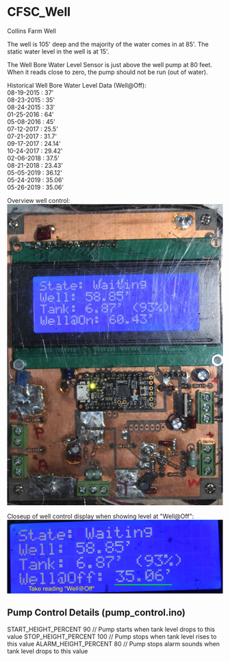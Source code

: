 # CFSC_Well
Collins Farm Well

The well is 105' deep and the majority of the water comes in at 85'. 
The static water level in the well is at 15'. 

The Well Bore Water Level Sensor is just above the well pump at 80 feet.
When it reads close to zero, the pump should not be run (out of water).

Historical Well Bore Water Level Data (Well@Off): <br />
08-19-2015 : 37'    <br />
08-23-2015 : 35'    <br />
08-24-2015 : 33'    <br />
01-25-2016 : 64'    <br />
05-08-2016 : 45'    <br />
07-12-2017 : 25.5'  <br />
07-21-2017 : 31.7'  <br />
09-17-2017 : 24.14' <br />
10-24-2017 : 29.42' <br />
02-06-2018 : 37.5'  <br />
08-21-2018 : 23.43' <br />
05-05-2019 : 36.12' <br />
05-24-2019 : 35.06' <br />
05-26-2019 : 35.06' <br />

Overview well control:
![alt text](https://github.com/reedb/CFSC_Well/blob/master/control_overview.jpg)

Closeup of well control display when showing level at "Well@Off":
![alt text](https://github.com/reedb/CFSC_Well/blob/master/control_display_welloff.jpg)

## Pump Control Details (pump_control.ino)
START_HEIGHT_PERCENT 90     // Pump starts when tank level drops to this value
STOP_HEIGHT_PERCENT  100    // Pump stops when tank level rises to this value
ALARM_HEIGHT_PERCENT 80     // Pump stops alarm sounds when tank level drops to this value
